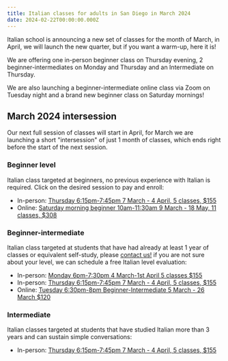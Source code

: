 ```yaml
---
title: Italian classes for adults in San Diego in March 2024
date: 2024-02-22T00:00:00.000Z
---
```


Italian school is announcing a new set of classes for the month of March, in April, we will launch the new quarter, but if you want a warm-up, here it is!

We are offering one in-person beginner class on Thursday evening, 2 beginner-intermediates on Monday and Thursday and an Intermediate on Thursday.

We are also launching a beginner-intermediate online class via Zoom on Tuesday night and a brand new beginner class on Saturday mornings!

## March 2024 intersession

Our next full session of classes will start in April, for March we are launching a short "intersession" of just 1 month of classes, which ends right before the start of the next session.

### Beginner level

Italian class targeted at beginners, no previous experience with Italian is required. Click on the desired session to pay and enroll:

* In-person: [Thursday 6:15pm-7:45pm 7 March - 4 April, 5 classes, $155](https://link.waveapps.com/7je37j-u4s976)
* Online: [Saturday morning beginner 10am-11:30am 9 March - 18 May, 11 classes, $308](https://link.waveapps.com/ms52c8-f5dwbg)

### Beginner-intermediate

Italian class targeted at students that have had already at least 1 year of classes or equivalent self-study, please [contact us!](/contact) if you are not sure about your level, we can schedule a free Italian level evaluation:

* In-person: [Monday 6pm-7:30pm 4 March-1st April 5 classes $155](https://link.waveapps.com/f9b664-pbgrkd)
* In-person: [Thursday 6:15pm-7:45pm 7 March - 4 April, 5 classes, $155](https://link.waveapps.com/efc24z-pattxm)
* Online: [Tuesday 6:30pm-8pm Beginner-Intermediate 5 March - 26 March $120](https://link.waveapps.com/jb2tpz-3vtm6c)

### Intermediate

Italian classes targeted at students that have studied Italian more than 3 years and can sustain simple conversations:

* In-person: [Thursday 6:15pm-7:45pm 7 March - 4 April, 5 classes, $155](https://link.waveapps.com/hk759j-z853jw)

